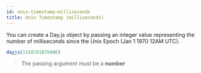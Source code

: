 ```yaml
---
id: unix-timestamp-milliseconds
title: Unix Timestamp (milliseconds)
---
```


You can create a Day.js object by passing an integer value representing the number of milliseconds since the Unix Epoch (Jan 1 1970 12AM UTC).

```js
dayjs(1318781876406)
```

> The passing argument must be a **number**
